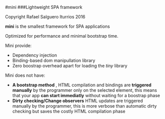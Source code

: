 #mini
###Lightweight SPA framework

Copyright Rafael Salguero Iturrios 2016

**mini** is the smallest framework for SPA applications

Optimized for performance and minimal bootstrap time.

Mini provide:
- Dependency injection
- Binding-based dom manipullation library
- Zero boostrap overhead apart for loading the *tiny* library

Mini does not have:
- **A bootstrap method** , HTML compilation and bindings are **triggered manually**
by the programmer only on the selected element, this means that your 
app **can start immediatly** without waiting for a boostrap phase
- **Dirty checking/Change observers** HTML updates are triggered manually by the programmer, this is more verbose than automatic dirty checking but saves the costly HTML compilation phase